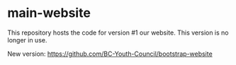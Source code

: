 # main-website
This repository hosts the code for version #1 our website. This version is no longer in use.

New version: https://github.com/BC-Youth-Council/bootstrap-website
